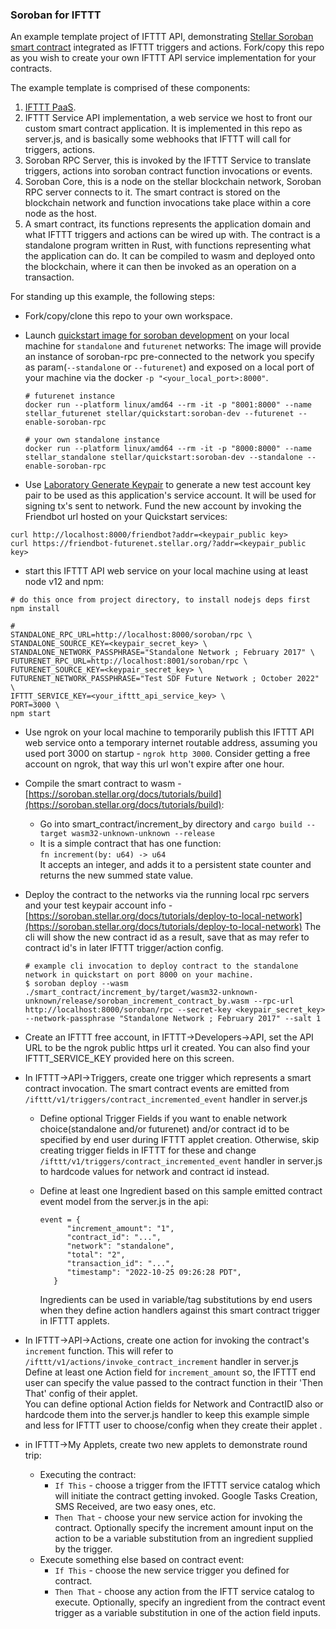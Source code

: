 ### Soroban for IFTTT

An example template project of IFTTT API, demonstrating [Stellar Soroban smart contract](https://soroban.stellar.org/docs) integrated as IFTTT triggers and actions. Fork/copy this repo as you wish to create your own IFTTT API service implementation for your contracts.

The example template is comprised of these components:

1. [IFTTT PaaS](https://ifttt.com).
2. IFTTT Service API implementation, a web service we host to front our custom smart contract application. 
   It is implemented in this repo as server.js, and is basically some webhooks that IFTTT will call for triggers, actions.
3. Soroban RPC Server, this is invoked by the IFTTT Service to translate triggers, actions into soroban contract function invocations or events.
4. Soroban Core, this is a node on the stellar blockchain network, Soroban RPC server connects to it.
   The smart contract is stored on the blockchain network and function invocations take place within a core node as the host.
5. A smart contract, its functions represents the application domain and what IFTTT triggers and actions can be wired up with.
   The contract is a standalone program written in Rust, with functions representing what the application can do. 
   It can be compiled to wasm and deployed onto the blockchain, where it can then be invoked as an operation on a transaction.  

For standing up this example, the following steps:

* Fork/copy/clone this repo to your own workspace.

* Launch [quickstart image for soroban development](https://github.com/stellar/quickstart#soroban-development) on your local machine for `standalone` and `futurenet` networks:
   The image will provide an instance of soroban-rpc pre-connected to the network you specify as param(`--standalone` or `--futurenet`) and exposed on a local port of your machine via the docker `-p "<your_local_port>:8000"`.
   ```
   # futurenet instance
   docker run --platform linux/amd64 --rm -it -p "8001:8000" --name stellar_futurenet stellar/quickstart:soroban-dev --futurenet --enable-soroban-rpc 

   # your own standalone instance
   docker run --platform linux/amd64 --rm -it -p "8000:8000" --name stellar_standalone stellar/quickstart:soroban-dev --standalone --enable-soroban-rpc 
   ```

* Use [Laboratory Generate Keypair](https://laboratory.stellar.org/#account-creator?) to generate a new test account key pair to be used as 
this application's service account. It will be used for signing tx's sent to network. Fund the new account by invoking the Friendbot url hosted on your Quickstart services:  
```
curl http://localhost:8000/friendbot?addr=<keypair_public key>
curl https://friendbot-futurenet.stellar.org/?addr=<keypair_public key>
```

* start this IFTTT API web service on your local machine using at least node v12 and npm:
```
# do this once from project directory, to install nodejs deps first
npm install

#
STANDALONE_RPC_URL=http://localhost:8000/soroban/rpc \
STANDALONE_SOURCE_KEY=<keypair_secret_key> \
STANDALONE_NETWORK_PASSPHRASE="Standalone Network ; February 2017" \
FUTURENET_RPC_URL=http://localhost:8001/soroban/rpc \
FUTURENET_SOURCE_KEY=<keypair_secret_key> \
FUTURENET_NETWORK_PASSPHRASE="Test SDF Future Network ; October 2022" \
IFTTT_SERVICE_KEY=<your_ifttt_api_service_key> \
PORT=3000 \
npm start

```

* Use ngrok on your local machine to temporarily publish this IFTTT API web service onto a temporary internet routable address, assuming you used port 3000 on startup - `ngrok http 3000`. Consider getting a free account on ngrok, that way this url won't expire after one hour. 


* Compile the smart contract to wasm - [https://soroban.stellar.org/docs/tutorials/build](https://soroban.stellar.org/docs/tutorials/build):
  * Go into smart_contract/increment_by directory and `cargo build --target wasm32-unknown-unknown --release`  
  * It is a simple contract that has one function:  
    `fn increment(by: u64) -> u64 `  
    It accepts an integer, and adds it to a persistent state counter and returns the new summed state value.
    
* Deploy the contract to the networks via the running local rpc servers and your test keypair account info - [https://soroban.stellar.org/docs/tutorials/deploy-to-local-network](https://soroban.stellar.org/docs/tutorials/deploy-to-local-network)
   The cli will show the new contract id as a result, save that as may refer to contract id's in later IFTTT trigger/action config.
   ```
   # example cli invocation to deploy contract to the standalone network in quickstart on port 8000 on your machine.
   $ soroban deploy --wasm ./smart_contract/increment_by/target/wasm32-unknown-unknown/release/soroban_increment_contract_by.wasm --rpc-url http://localhost:8000/soroban/rpc --secret-key <keypair_secret_key> --network-passphrase "Standalone Network ; February 2017" --salt 1
   ```

* Create an IFTTT free account, in IFTTT->Developers->API, set the API URL to be the ngrok public https url it created. You can also find your IFTTT_SERVICE_KEY provided here on this screen.
   
* In IFTTT->API->Triggers, create one trigger which represents a smart contract invocation. The smart contract events are emitted from `/ifttt/v1/triggers/contract_incremented_event` handler in server.js
  
  * Define optional Trigger Fields if you want to enable network choice(standalone and/or futurenet) and/or contract id to be specified by end user during IFTTT applet creation. 
    Otherwise, skip creating trigger fields in IFTTT for these and change `/ifttt/v1/triggers/contract_incremented_event` handler in server.js to hardcode values for network and contract id instead.
  
  * Define at least one Ingredient based on this sample emitted contract event model from the server.js in the api:

    ```
    event = {
          "increment_amount": "1",
          "contract_id": "...", 
          "network": "standalone", 
          "total": "2",
          "transaction_id": "...",
          "timestamp": "2022-10-25 09:26:28 PDT",
       }
    ```
    Ingredients can be used in variable/tag substitutions by end users when they define action handlers against this smart contract trigger in IFTTT applets.
   
   
* In IFTTT->API->Actions, create one action for invoking the contract's `increment` function. 
  This will refer to `/ifttt/v1/actions/invoke_contract_increment` handler in server.js
  Define at least one Action field for `increment_amount` so, the IFTTT end user can specify the value passed to the contract function in their 'Then That' config of their applet.  
  You can define optional Action fields for Network and ContractID also or hardcode them into the server.js handler to keep this example simple and less for IFTTT user to choose/config when they create their applet . 
  
  
* in IFTTT->My Applets, create two new applets to demonstrate round trip:
  * Executing the contract:
    * `If This` - choose a trigger from the IFTTT service catalog which will initiate the contract getting invoked. 
      Google Tasks Creation, SMS Received, are two easy ones, etc.
    * `Then That` - choose your new service action for invoking the contract. 
      Optionally specify the increment amount input on the action to be a variable substitution from an ingredient supplied by the trigger.
  * Execute something else based on contract event:
    * `If This` - choose the new service trigger you defined for contract.
    * `Then That` - choose any action from the IFTT service catalog to execute.
      Optionally, specify an ingredient from the contract event trigger as a variable substitution in one of the action field inputs.
      
    
    
  






